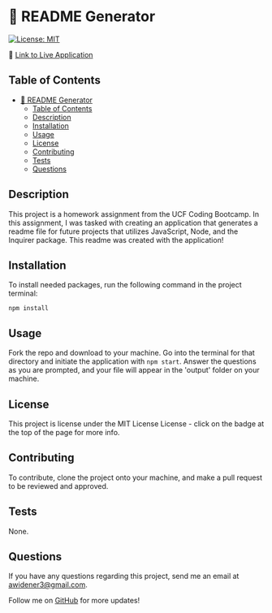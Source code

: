 # 📝 README Generator
[![License: MIT](https://img.shields.io/badge/License-MIT-yellow.svg)](https://opensource.org/licenses/MIT)

📌 [Link to Live Application](https://fakeurl.com)

## Table of Contents

- [📝 README Generator](#-readme-generator)
  - [Table of Contents](#table-of-contents)
  - [Description](#description)
  - [Installation](#installation)
  - [Usage](#usage)
  - [License](#license)
  - [Contributing](#contributing)
  - [Tests](#tests)
  - [Questions](#questions)

## Description

This project is a homework assignment from the UCF Coding Bootcamp. In this assignment, I was tasked with creating an application that generates a readme file for future projects that utilizes JavaScript, Node, and the Inquirer package. This readme was created with the application!


## Installation

To install needed packages, run the following command in the project terminal:
```
npm install
```

## Usage

Fork the repo and download to your machine. Go into the terminal for that directory and initiate the application with `npm start`. Answer the questions as you are prompted, and your file will appear in the 'output' folder on your machine.


## License

This project is license under the MIT License License - click on the badge at the top of the page for more info. 

## Contributing

To contribute, clone the project onto your machine, and make a pull request to be reviewed and approved.

## Tests

None.

## Questions


If you have any questions regarding this project, send me an email at awidener3@gmail.com.

Follow me on [GitHub](https://github.com/awidener3) for more updates!
